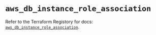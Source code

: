 # `aws_db_instance_role_association`

Refer to the Terraform Registory for docs: [`aws_db_instance_role_association`](https://www.terraform.io/docs/providers/aws/r/db_instance_role_association).

